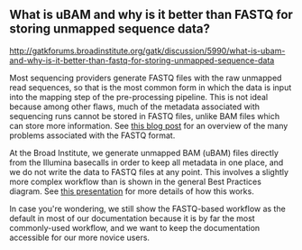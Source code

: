 ## What is uBAM and why is it better than FASTQ for storing unmapped sequence data?

http://gatkforums.broadinstitute.org/gatk/discussion/5990/what-is-ubam-and-why-is-it-better-than-fastq-for-storing-unmapped-sequence-data

<p>Most sequencing providers generate FASTQ files with the raw unmapped read sequences, so that is the most common form in which the data is input into the mapping step of the pre-processing pipeline. This is not ideal because among other flaws, much of the metadata associated with sequencing runs cannot be stored in FASTQ files, unlike BAM files which can store more information. See <a href="http://blastedbio.blogspot.co.uk/2011/10/fastq-must-die-long-live-sambam.html">this blog post</a> for an overview of the many problems associated with the FASTQ format.</p>
<p>At the Broad Institute, we generate unmapped BAM (uBAM) files directly from the Illumina basecalls in order to keep all metadata in one place, and we do not write the data to FASTQ files at any point. This involves a slightly more complex workflow than is shown in the general Best Practices diagram. See <a href="https://www.broadinstitute.org/gatk/events/slides/1506/GATKwr8-A-3-GATK_Best_Practices_and_Broad_pipelines.pdf">this presentation</a> for more details of how this works.</p>
<p>In case you're wondering, we still show the FASTQ-based workflow as the default in most of our documentation  because it is by far the most commonly-used workflow, and we want to keep the documentation accessible for our more novice users. </p>
